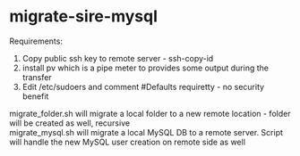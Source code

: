 # migrate-sire-mysql
Requirements:  
1. Copy public ssh key to remote server - ssh-copy-id  
2. install pv which is a pipe meter to provides some output during the transfer  
3. Edit /etc/sudoers and comment #Defaults    requiretty - no security benefit  

migrate_folder.sh will migrate a local folder to a new remote location - folder will be created as well, recursive  
migrate_mysql.sh  will migrate a local MySQL DB to a remote server. Script will handle the new MySQL user creation on remote side as well
